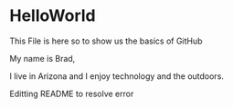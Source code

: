 # HelloWorld
This File is here so to show us the basics of GitHub

My name is Brad,

I live in Arizona and I enjoy technology and the outdoors. 


Editting README to resolve error
